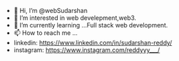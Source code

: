 - 👋 Hi, I’m @webSudarshan
- 👀 I’m interested in web develepment,web3.
- 🌱 I’m currently learning ...Full stack web development.
- 📫 How to reach me ...
- linkedin: https://www.linkedin.com/in/sudarshan-reddy/
- instagram: https://www.instagram.com/reddyyy___/
<!---
webSudarshan/webSudarshan is a ✨ special ✨ repository because its `README.md` (this file) appears on your GitHub profile.
You can click the Preview link to take a look at your changes.
--->
